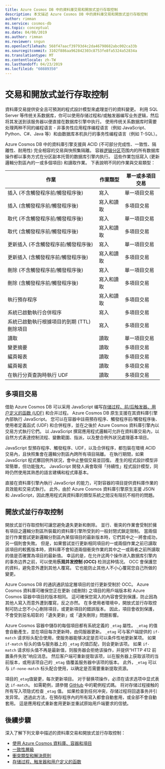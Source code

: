 ```yaml
---
title: Azure Cosmos DB 中的資料庫交易和開放式並行存取控制
description: 本文描述 Azure Cosmos DB 中的資料庫交易和開放式並行存取控制
author: rimman
ms.service: cosmos-db
ms.topic: conceptual
ms.date: 04/08/2019
ms.author: rimman
ms.reviewer: sngun
ms.openlocfilehash: 568f47aacf39793d4c2da46798682abc002ca33b
ms.sourcegitcommit: 3102f886aa962842303c8753fe8fa5324a52834a
ms.translationtype: MT
ms.contentlocale: zh-TW
ms.lasthandoff: 04/23/2019
ms.locfileid: "60889350"
---
```

# <a name="transactions-and-optimistic-concurrency-control"></a>交易和開放式並行存取控制

資料庫交易提供安全且可預測的程式設計模型來處理並行的資料變更。 利用 SQL Server 等传统关系数据库，你可以使用存储过程和/或触发器编写业务逻辑，然后将其发送到该服务器以便直接在数据库引擎中执行。 使用传统关系数据库时需要处理两种不同的编程语言 - 非事务性应用程序编程语言（例如 JavaScript、Python、C#、Java 等）和由数据库本机执行的事务性编程语言（例如 T-SQL）。

Azure Cosmos DB 中的資料庫引擎支援與 ACID (不可部分完成性、一致性、隔離性、耐用性) 完全相容的交易與快照集隔離。 容器[逻辑分区](partition-data.md)范围内的所有数据库操作都以事务方式在分区副本托管的数据库引擎内执行。 這些作業包括寫入 (更新邏輯分割區內的一或多個項目) 和讀取作業。 下表說明不同的作業與交易類型：

| **作業**  | **作業類型** | **單一或多項目交易** |
|---------|---------|---------|
| 插入 (不含觸發程序前/觸發程序後) | 寫入 | 單一項目交易 |
| 插入 (含觸發程序前/觸發程序後) | 寫入和讀取 | 多項目交易 |
| 取代 (不含觸發程序前/觸發程序後) | 寫入 | 單一項目交易 |
| 取代 (含觸發程序前/觸發程序後) | 寫入和讀取 | 多項目交易 |
| 更新插入 (不含觸發程序前/觸發程序後) | 寫入 | 單一項目交易 |
| 更新插入 (含觸發程序前/觸發程序後) | 寫入和讀取 | 多項目交易 |
| 刪除 (不含觸發程序前/觸發程序後) | 寫入 | 單一項目交易 |
| 刪除 (含觸發程序前/觸發程序後) | 寫入和讀取 | 多項目交易 |
| 執行預存程序 | 寫入和讀取 | 多項目交易 |
| 系統已啟動執行合併程序 | 寫入 | 多項目交易 |
| 系統已啟動執行根據項目的到期 (TTL) 刪除項目 | 寫入 | 多項目交易 |
| 讀取 | 讀取 | 單一項目交易 |
| 變更摘要 | 讀取 | 多項目交易 |
| 編頁報表 | 讀取 | 多項目交易 |
| 編頁報表 | 讀取 | 多項目交易 |
| 在執行分頁查詢時執行 UDF | 讀取 | 多項目交易 |

## <a name="multi-item-transactions"></a>多項目交易

借助 Azure Cosmos DB 可以采用 JavaScript 编写[存储过程、前/后触发器、用户定义的函数 (UDF)](stored-procedures-triggers-udfs.md) 和合并过程。 Azure Cosmos DB 原生支援在其資料庫引擎內部執行 JavaScript。 您可以在容器中註冊預存程序、觸發程序前/觸發程序後、使用者定義函式 (UDF) 和合併程序，並在之後於 Azure Cosmos 資料庫引擎內以交易方式執行它們。 以 JavaScript 撰寫應用程式邏輯可允許在資料庫交易內，以自然方式表達控制流程、變數範圍、指派，以及整合例外狀況處理基本項目。

JavaScript 型預存程序、觸發程序、UDF，以及合併程序，都包裝在環境 ACID 交易內，且快照集會在邏輯分割區內跨所有項目隔離。 在執行期間，如果 JavaScript 程式擲回例外狀況，會中止整個交易並回復。 產生的程式設計模型非常簡單，但功能強大。 JavaScript 開發人員會取得「持續性」程式設計模型，同時仍然使用其熟悉的語言建構和程式庫基本。

直接在資料庫引擎內執行 JavaScript 的能力，可對容器的項目提供資料庫作業的具效能和交易式執行。 此外，由於 Azure Cosmos 資料庫引擎原生支援 JSON 和 JavaScript，因此應用程式與資料庫的類型系統之間沒有阻抗不相符的問題。

## <a name="optimistic-concurrency-control"></a>開放式並行存取控制 

開放式並行存取控制可讓您避免遺失更新和刪除。 並行、衝突的作業會受制於擁有項目之邏輯分割區所裝載的資料庫引擎所受到的一般封閉式鎖定限制。 當兩個並行作業嘗試更新邏輯分割區內某個項目的最新版本時，它們其中之一將會成功，另一個則會失敗。 但是，如果嘗試並行更新相同項目的一或兩個作業之前已讀取該項目的較舊版本時，資料庫不會知道兩個衝突作業的其中之一或兩者之前所讀取的值是否確實為項目的最新值。 幸运的是，在允许这两个操作进入数据库引擎内的事务边界之前，可以使用**乐观并发控制 (OCC)** 检测这种情况。 OCC 會保護您的資料，避免意外遭到其他人覆寫。 它也能防止其他人不小心覆寫您自己所做的變更。

Azure Cosmos DB 的通訊通訊協定層項目的並行更新受制於 OCC。 Azure Cosmos 資料庫可確保您正在更新 (或刪除) 之項目的用戶端版本和 Azure Cosmos 容器中項目的版本相同。 這可確保您寫入的內容會受到保護，防止因為其他人寫入而意外遭到覆寫，反之亦然。 在多使用者環境中，開放式並行存取控制可防止您不小心刪除項目，或更新項目的錯誤版本。 因此，項目會收到保護，不會受到惡名昭彰的「遺失更新」或「遺失刪除」問題影響。

Azure Cosmos 容器中儲存的每個項目都有系統定義的 `_etag` 屬性。 `_etag` 的值會自動產生，並在項目每次更新時，由伺服器更新。 `_etag` 可与客户端提供的 `if-match` 请求标头配合使用，使服务器能够决定是否可以条件性地更新某项。 如果 `if-match` 标头的值与服务器上的 `_etag` 的值匹配，则会更新该项。 如果 `if-match` 请求标头值不再是最新值，则服务器会拒绝该操作，并提供“HTTP 412 前置条件失败”响应消息。 然后客户端可重新提取该项，以在服务器上获取该项的当前版本，或用该项自己的 `_etag` 值覆盖服务器中该项的版本。 此外，`_etag` 可以与 `if-none-match` 标头配合使用，以确定是否需要重新提取资源。 

項目的`_etag`值變更，每次更新項目。 对于替换项操作，必须在请求选项中显式表达 `if-match`。 如需範例，請參閱 [GitHub](https://github.com/Azure/azure-documentdb-dotnet/blob/master/samples/code-samples/DocumentManagement/Program.cs#L398-L446) 中的範例程式碼。 将对存储过程接触的所有写入项隐式检查 `_etag` 值。 如果检查到任何冲突，存储过程将回退事务并引发异常。 透過此方法，在預存程序內的所有寫入都會自動套用，或全部不會自動套用。 這是應用程式重新套用更新並重試原始用戶端要求的信號。

## <a name="next-steps"></a>後續步驟

深入了解下列文章中描述的資料庫交易和開放式並行存取控制：

- [使用 Azure Cosmos 資料庫、容器和項目](databases-containers-items.md)
- [一致性層級](consistency-levels.md)
- [衝突類型和解決原則](conflict-resolution-policies.md)
- [存储过程、触发器和用户定义的函数](stored-procedures-triggers-udfs.md)
